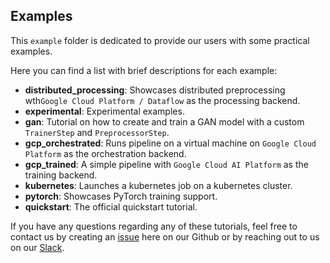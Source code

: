 ## Examples

This `example` folder is dedicated to provide our users with some practical examples.

Here you can find a list with brief descriptions for each example:

- **distributed_processing**: Showcases distributed preprocessing wth`Google Cloud Platform / Dataflow` as the processing backend.
- **experimental**: Experimental examples.
- **gan**: Tutorial on how to create and train a GAN model with a custom `TrainerStep` and `PreprocessorStep`.
- **gcp_orchestrated**: Runs pipeline on a virtual machine on `Google Cloud Platform` as the orchestration backend.
- **gcp_trained**: A simple pipeline with `Google Cloud AI Platform` as the training backend.
- **kubernetes**: Launches a kubernetes job on a kubernetes cluster.
- **pytorch**: Showcases PyTorch training support.
- **quickstart**: The official quickstart tutorial.

If you have any questions regarding any of these tutorials, feel free to contact us by creating an 
[issue](https://github.com/maiot-io/zenml/issues) here on our Github or by reaching out to us on our 
[Slack](https://zenml.io/slack-invite/).